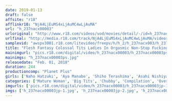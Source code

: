 ```yaml
---
date: 2019-01-13
draft: false
affsite: "r18"
afflinkr18: "NjA4LjEuMS4xLjAuMC4wLjAuMA"
url: "h_237nacx00003"
urloriginal: "http://www.r18.com/videos/vod/movies/detail/-/id=h_237nacx00003"
urlfinal: "http://media.r18.com/track/NjA4LjEuMS4xLjAuMC4wLjAuMA/videos/vod/movies/detail/-/id=h_237nacx00003"
samplevid: "awspv3001.r18.com/litevideo/freepv/h/h_2/h_237nacx003/h_237nacx003_dmb_w.mp4"
title: "Flesh Fantasy Colossal Tits Ladies In Orgasmic Non-Stop Fucking 10 Ladies vol. 02"
mainimgurl: "pics.r18.com/digital/video/h_237nacx00003/h_237nacx00003ps.jpg"
mainimgs: "h_237nacx00003ps.jpg"
releasedate: "Feb. 01, 2018"
duration: 244
productioncomp: "Planet Plus"
girls: ['Naho Hatzuki', 'Aya Manabe', 'Shiho Terashima', 'Asahi Nishiyama', 'Mari Fujitani', 'Miki Matsuzaka', 'Nozomi Maezono', 'Aya Takashiro', 'China Yukizome']
categories: ['Mature Woman', 'Big Tits', 'Chubby', 'Compilation', 'Over 4 Hours', 'Hi-Def']
imgurls: ['pics.r18.com/digital/video/h_237nacx00003/h_237nacx00003jp-1.jpg', 'pics.r18.com/digital/video/h_237nacx00003/h_237nacx00003jp-2.jpg', 'pics.r18.com/digital/video/h_237nacx00003/h_237nacx00003jp-3.jpg', 'pics.r18.com/digital/video/h_237nacx00003/h_237nacx00003jp-4.jpg', 'pics.r18.com/digital/video/h_237nacx00003/h_237nacx00003jp-5.jpg', 'pics.r18.com/digital/video/h_237nacx00003/h_237nacx00003jp-6.jpg', 'pics.r18.com/digital/video/h_237nacx00003/h_237nacx00003jp-7.jpg', 'pics.r18.com/digital/video/h_237nacx00003/h_237nacx00003jp-8.jpg', 'pics.r18.com/digital/video/h_237nacx00003/h_237nacx00003jp-9.jpg', 'pics.r18.com/digital/video/h_237nacx00003/h_237nacx00003jp-10.jpg', 'pics.r18.com/digital/video/h_237nacx00003/h_237nacx00003jp-11.jpg', 'pics.r18.com/digital/video/h_237nacx00003/h_237nacx00003jp-12.jpg', 'pics.r18.com/digital/video/h_237nacx00003/h_237nacx00003jp-13.jpg', 'pics.r18.com/digital/video/h_237nacx00003/h_237nacx00003jp-14.jpg', 'pics.r18.com/digital/video/h_237nacx00003/h_237nacx00003jp-15.jpg', 'pics.r18.com/digital/video/h_237nacx00003/h_237nacx00003jp-16.jpg', 'pics.r18.com/digital/video/h_237nacx00003/h_237nacx00003jp-17.jpg', 'pics.r18.com/digital/video/h_237nacx00003/h_237nacx00003jp-18.jpg', 'pics.r18.com/digital/video/h_237nacx00003/h_237nacx00003jp-19.jpg', 'pics.r18.com/digital/video/h_237nacx00003/h_237nacx00003jp-20.jpg']
imgs: ['h_237nacx00003jp-1.jpg', 'h_237nacx00003jp-2.jpg', 'h_237nacx00003jp-3.jpg', 'h_237nacx00003jp-4.jpg', 'h_237nacx00003jp-5.jpg', 'h_237nacx00003jp-6.jpg', 'h_237nacx00003jp-7.jpg', 'h_237nacx00003jp-8.jpg', 'h_237nacx00003jp-9.jpg', 'h_237nacx00003jp-10.jpg', 'h_237nacx00003jp-11.jpg', 'h_237nacx00003jp-12.jpg', 'h_237nacx00003jp-13.jpg', 'h_237nacx00003jp-14.jpg', 'h_237nacx00003jp-15.jpg', 'h_237nacx00003jp-16.jpg', 'h_237nacx00003jp-17.jpg', 'h_237nacx00003jp-18.jpg', 'h_237nacx00003jp-19.jpg', 'h_237nacx00003jp-20.jpg']
---
```

